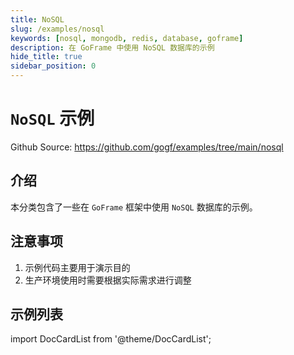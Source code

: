 ```yaml
---
title: NoSQL
slug: /examples/nosql
keywords: [nosql, mongodb, redis, database, goframe]
description: 在 GoFrame 中使用 NoSQL 数据库的示例
hide_title: true
sidebar_position: 0
---
```


# `NoSQL` 示例

Github Source: https://github.com/gogf/examples/tree/main/nosql


## 介绍

本分类包含了一些在 `GoFrame` 框架中使用 `NoSQL` 数据库的示例。

## 注意事项

1. 示例代码主要用于演示目的
2. 生产环境使用时需要根据实际需求进行调整

## 示例列表

import DocCardList from '@theme/DocCardList';

<DocCardList />
